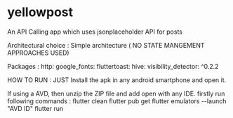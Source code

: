 # yellowpost

An API Calling app which uses jsonplaceholder API for posts

Architectural choice : Simple architecture ( NO STATE MANGEMENT APPROACHES USED)

Packages :
http:
google_fonts:
fluttertoast:
hive:
visibility_detector: ^0.2.2

HOW TO RUN :
JUST Install the apk in any android smartphone and open it.

If using a AVD, then unzip the ZIP file and add open with any IDE.
firstly run following commands :
flutter clean
flutter pub get
flutter emulators --launch "AVD ID"
flutter run
